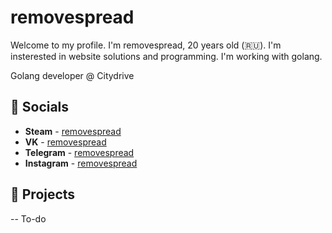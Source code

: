 # removespread
Welcome to my profile. I'm removespread, 20 years old  (🇷🇺). I'm insterested in website solutions and programming. I'm working with golang.

Golang developer @ Citydrive

## 💬 Socials
- __Steam__ - [removespread](https://steamcommunity.com/id/accuratedog/)
- __VK__ - [removespread](https://vk.com/removespread/)
- __Telegram__ - [removespread](https://vk.com/removespread/)
- __Instagram__ - [removespread](https://instagram.com/removespread/)

## 🔮 Projects
-- To-do

